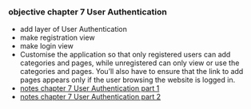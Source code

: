 <h3>objective chapter 7 User Authentication</h3>
<ul>
<li>add layer of User Authentication</li>
<li>make registration view</li>
<li>make login view</li>
<li>Customise the application so that only registered users can add categories and pages, while unregistered can only view or use the categories and pages. You’ll also have to ensure that the link to add pages appears only if the user browsing the website is logged in.
</li>
<li><a href="https://www.evernote.com/shard/s639/sh/1acc24d7-d122-e76e-d923-cb74fa8e7b52/b2c3655454fe23670da52b08c79edebb">notes chapter 7 User Authentication part 1</a></li>
<li><a href="https://www.evernote.com/shard/s639/sh/d02d6856-b290-8d0b-2140-81e78dc86270/fb198ccb12269b2e06cf361b7f74c6d5">notes chapter 7 User Authentication part 2</a></li>
</ul>

